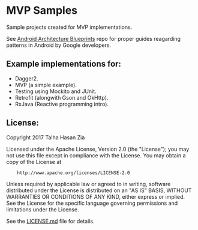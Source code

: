 # MVP Samples 

Sample projects created for MVP implementations.

See [Android Architecture Blueprints](https://github.com/googlesamples/android-architecture) repo for proper guides reagarding
patterns in Android by Google developers.

## Example implementations for:
- Dagger2.
- MVP (a simple example).
- Testing using Mockito and JUnit.
- Retrofit (alongwith Gson and OkHttp).
- RxJava (Reactive programming intro).



## License:
Copyright 2017 Talha Hasan Zia

Licensed under the Apache License, Version 2.0 (the "License"); you may not use this file except in
compliance with the License. You may obtain a copy of the License at

        http://www.apache.org/licenses/LICENSE-2.0

Unless required by applicable law or agreed to in writing, software distributed under the License is
distributed on an "AS IS" BASIS, WITHOUT WARRANTIES OR CONDITIONS OF ANY KIND, either express or implied. 
See the License for the specific language governing permissions and limitations under the License.

See the [LICENSE.md](https://github.com/talhahasanzia/mvp-samples/blob/master/LICENSE) file for details.
